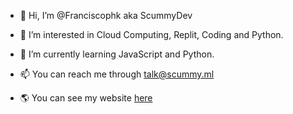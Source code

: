 - 👋 Hi, I’m @Franciscophk aka ScummyDev

- 👀 I’m interested in Cloud Computing, Replit,
     Coding and Python.

- 🌱 I’m currently learning JavaScript and Python.

- 📫 You can reach me through <a href="mailto:talk@scummy.ml">talk@scummy.ml</a>

- 🌎 You can see my website <a href="https://scummy.ml">here</a>

<!---
FranChannel123/FranChannel123 is a ✨ special ✨ repository because its `README.md` (this file) appears on your GitHub profile.
You can click the Preview link to take a look at your changes.
--->

